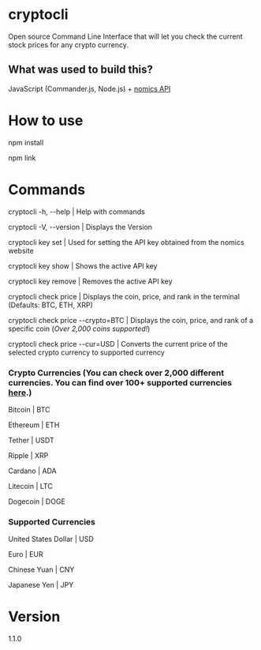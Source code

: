 # cryptocli

Open source Command Line Interface that will let you check the current stock prices for any crypto currency.

## What was used to build this?

JavaScript (Commander.js, Node.js) + [nomics API](https://p.nomics.com/cryptocurrency-bitcoin-api)

# How to use

npm install

npm link

# Commands

cryptocli -h, --help | Help with commands

cryptocli -V, --version | Displays the Version

cryptocli key set | Used for setting the API key obtained from the nomics website

cryptocli key show | Shows the active API key

cryptocli key remove | Removes the active API key

cryptocli check price | Displays the coin, price, and rank in the terminal (Defaults: BTC, ETH, XRP)

cryptocli check price --crypto=BTC | Displays the coin, price, and rank of a specific coin (_Over 2,000 coins supported!_)

cryptocli check price --cur=USD | Converts the current price of the selected crypto currency to supported currency

### Crypto Currencies (You can check over 2,000 different currencies. You can find over 100+ supported currencies [here](https://github.com/GhostlyPy/cryptocli/blob/master/List/Supported_Currencies.csv).)

Bitcoin | BTC

Ethereum | ETH

Tether | USDT

Ripple | XRP

Cardano | ADA

Litecoin | LTC

Dogecoin | DOGE

### Supported Currencies

United States Dollar | USD

Euro | EUR

Chinese Yuan | CNY

Japanese Yen | JPY

# Version

1.1.0
